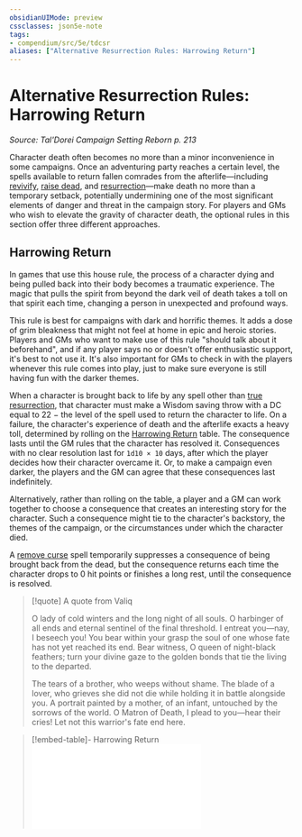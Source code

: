 ```yaml
---
obsidianUIMode: preview
cssclasses: json5e-note
tags:
- compendium/src/5e/tdcsr
aliases: ["Alternative Resurrection Rules: Harrowing Return"]
---
```

# Alternative Resurrection Rules: Harrowing Return
*Source: Tal'Dorei Campaign Setting Reborn p. 213* 

Character death often becomes no more than a minor inconvenience in some campaigns. Once an adventuring party reaches a certain level, the spells available to return fallen comrades from the afterlife—including [revivify](Mechanics/spells/revivify.md), [raise dead](Mechanics/spells/raise-dead.md), and [resurrection](Mechanics/spells/resurrection.md)—make death no more than a temporary setback, potentially undermining one of the most significant elements of danger and threat in the campaign story. For players and GMs who wish to elevate the gravity of character death, the optional rules in this section offer three different approaches.

## Harrowing Return

In games that use this house rule, the process of a character dying and being pulled back into their body becomes a traumatic experience. The magic that pulls the spirit from beyond the dark veil of death takes a toll on that spirit each time, changing a person in unexpected and profound ways.

This rule is best for campaigns with dark and horrific themes. It adds a dose of grim bleakness that might not feel at home in epic and heroic stories. Players and GMs who want to make use of this rule "should talk about it beforehand", and if any player says no or doesn't offer enthusiastic support, it's best to not use it. It's also important for GMs to check in with the players whenever this rule comes into play, just to make sure everyone is still having fun with the darker themes.

When a character is brought back to life by any spell other than [true resurrection](Mechanics/spells/true-resurrection.md), that character must make a Wisdom saving throw with a DC equal to 22 − the level of the spell used to return the character to life. On a failure, the character's experience of death and the afterlife exacts a heavy toll, determined by rolling on the [Harrowing Return](Mechanics/tables/harrowing-return-tdcsr.md) table. The consequence lasts until the GM rules that the character has resolved it. Consequences with no clear resolution last for `1d10 × 10` days, after which the player decides how their character overcame it. Or, to make a campaign even darker, the players and the GM can agree that these consequences last indefinitely.

Alternatively, rather than rolling on the table, a player and a GM can work together to choose a consequence that creates an interesting story for the character. Such a consequence might tie to the character's backstory, the themes of the campaign, or the circumstances under which the character died.

A [remove curse](Mechanics/spells/remove-curse.md) spell temporarily suppresses a consequence of being brought back from the dead, but the consequence returns each time the character drops to 0 hit points or finishes a long rest, until the consequence is resolved.

> [!quote] A quote from Valiq  
> 
> O lady of cold winters and the long night of all souls. O harbinger of all ends and eternal sentinel of the final threshold. I entreat you—nay, I beseech you! You bear within your grasp the soul of one whose fate has not yet reached its end. Bear witness, O queen of night-black feathers; turn your divine gaze to the golden bonds that tie the living to the departed.
> 
> The tears of a brother, who weeps without shame. The blade of a lover, who grieves she did not die while holding it in battle alongside you. A portrait painted by a mother, of an infant, untouched by the sorrows of the world. O Matron of Death, I plead to you—hear their cries! Let not this warrior's fate end here.

> [!embed-table]- Harrowing Return
> ![Harrowing Return](Mechanics/tables/harrowing-return-tdcsr.md)
